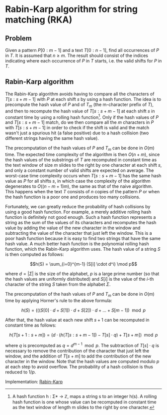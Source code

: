 # Rabin-Karp algorithm for string matching (RKA)

## Problem

Given a pattern $P[0:m-1]$ and a text $T[0:n-1]$, find all occurrences of $P$ in $T$. It is assumed that $n \geq m$. The result should consist of the indices indicating where each occurrence of $P$ in $T$ starts, i.e. the valid shifts for $P$ in $T$.

## Rabin-Karp algorithm

The Rabin-Karp algorithm avoids having to compare all the characters of $T[s:s + m -1]$ with $P$ at each shift $s$ by using a hash function. The idea is to precompute the hash value of $P$ and of $T_m$ (the m-character prefix of $T$), and then to recompute the hash value of $T[s:s + m -1]$ at each shift $s$ in constant time by using a rolling hash function[^1]. Only if the hash values of $P$ and $T[s:s + m -1]$ match, do we then compare all the $m$ characters in $P$ with $T[s:s + m -1]$ in order to check if the shift is valid and the match wasn't just a spurious hit (a false positive) due to a hash collision (two different strings having the same hash value).

The precomputation of the hash values of $P$ and $T_m$ can be done in $O(m)$ time. The expected time complexity of the algorithm is then $O(n+m)$, since the hash values of the substrings of $T$ are recomputed in constant time as the text window of size $m$ slides to the right by one character at each shift $s$, and only a constant number of valid shifts are expected on average. The worst-case time complexity occurs when $T[s:s + m -1]$ has the same hash value as $P$ for all shifts $s$, in which case the complexity of the algorithm degenerates to $O((n-m+1)m)$, the same as that of the naive algorithm. This happens when the text $T$ consists of $n$ copies of the pattern $P$ or when the hash function is a poor one and produces too many collisions.

Fortunately, we can greatly reduce the probability of hash collisions by using a good hash function. For example, a merely additive rolling hash function is definitely not good enough. Such a hash function represents a string as the sum of the values of its characters and recomputes the hash value by adding the value of the new character in the window and subtracting the value of the character that just left the window. This is a poor hash function because it is easy to find two strings that have the same hash value. A much better hash function is the polynomial rolling hash function, which the Rabin-Karp algorithm uses. The hash value of a string $S$ is then computed as follows:

$$h(S) = \sum_{i=0}^{m-1} (S[i] \cdot d^i) \mod p$$

where $d = |\Sigma|$ is the size of the alphabet, $p$ is a large prime number (so that the hash values are uniformly distributed) and $S[i]$ is the value of the $i$-th character of the string $S$ taken from the alphabet $\Sigma$.

The precomputation of the hash values of $P$ and $T_m$ can be done in $O(m)$ time by applying Horner's rule to the above formula:

$$h(S) = (((S[0] \cdot d + S[1]) \cdot d + S[2]) \cdot d + \dots + S[m-1]) \mod p$$

After that, the hash value at each new shift $s+1$ can be recomputed in constant time as follows:

$$h(T[s+1:s + m]) = (d \cdot (h(T[s:s + m -1]) - T[s] \cdot q) + T[s + m]) \mod p$$

where $q$ is precomputed as $q = d^{m-1} \mod p$. The subtraction of $T[s] \cdot q$ is necessary to remove the contribution of the character that just left the window, and the addition of $T[s + m]$ to add the contribution of the new character in the window. Note that the hash values are computed modulo $p$ at each step to avoid overflow. The probability of a hash collision is thus reduced to $1/p$.

Implementation: [Rabin-Karp](https://github.com/pl3onasm/AADS/blob/main/algorithms/string-matching/rabin-karp/rka.c)

[^1]: A hash function h : Σ* → ℤ, maps a string s to an integer h(s). A rolling hash function is one whose value can be recomputed in constant time as the text window of length m slides to the right by one character.

